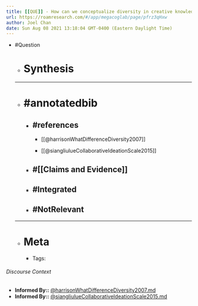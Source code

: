 ```yaml
---
title: [[QUE]] - How can we conceptualize diversity in creative knowledge work?
url: https://roamresearch.com/#/app/megacoglab/page/pfrz3qHxw
author: Joel Chan
date: Sun Aug 08 2021 13:18:04 GMT-0400 (Eastern Daylight Time)
---
```


- #Question

    - # Synthesis

    - ---

    - # #annotatedbib

        - ## #references

            - [[@harrisonWhatDifferenceDiversity2007]]

            - [[@siangliulueCollaborativeIdeationScale2015]]

        - ## #[[Claims and Evidence]]

        - ## #Integrated

        - ## #NotRelevant

    - ---

    - # Meta

        - Tags:

###### Discourse Context

- **Informed By::** [@harrisonWhatDifferenceDiversity2007.md](@harrisonWhatDifferenceDiversity2007.md)
- **Informed By::** [@siangliulueCollaborativeIdeationScale2015.md](@siangliulueCollaborativeIdeationScale2015.md)

